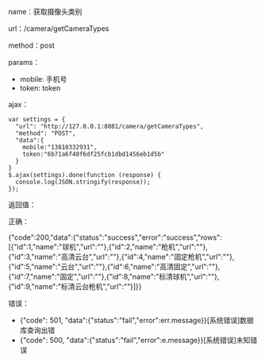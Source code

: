 name：获取摄像头类别

url：/camera/getCameraTypes

method：post

params：

* mobile: 手机号
* token: token


ajax：

```
var settings = {
  "url": "http://127.0.0.1:8081/camera/getCameraTypes",
  "method": "POST",
  "data":{
    mobile:"13810332931",
    token:"6b71a6f40f6df25fcb1dbd1456eb1d5b"
  }
}
$.ajax(settings).done(function (response) {
  console.log(JSON.stringify(response));
});
```


返回值：

正确：

{"code":200,"data":{"status":"success","error":"success","rows":[{"id":1,"name":"球机","url":""},{"id":2,"name":"枪机","url":""},{"id":3,"name":"高清云台","url":""},{"id":4,"name":"固定枪机","url":""},{"id":5,"name":"云台","url":""},{"id":6,"name":"高清固定","url":""},{"id":7,"name":"固定","url":""},{"id":8,"name":"标清球机","url":""},{"id":9,"name":"标清云台枪机","url":""}]}}

错误：

* {"code": 501, "data":{"status":"fail","error":err.message}}[系统错误]数据库查询出错
* {"code": 500, "data":{"status":"fail","error":e.message}}[系统错误]未知错误
